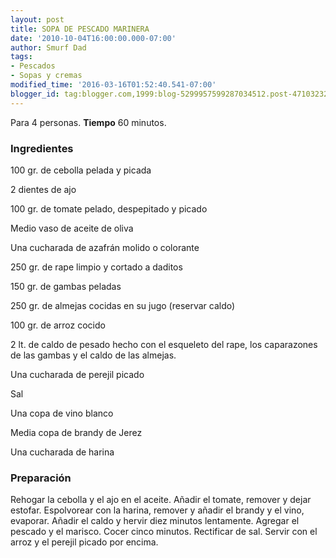 ```yaml
---
layout: post
title: SOPA DE PESCADO MARINERA
date: '2010-10-04T16:00:00.000-07:00'
author: Smurf Dad
tags:
- Pescados
- Sopas y cremas
modified_time: '2016-03-16T01:52:40.541-07:00'
blogger_id: tag:blogger.com,1999:blog-5299957599287034512.post-4710323221167374368
---
```


Para 4 personas.
<b>Tiempo</b> 60 minutos.

<h3>Ingredientes</h3>

100 gr. de cebolla pelada y picada

2 dientes de ajo

100 gr. de tomate pelado, despepitado y picado

Medio vaso de aceite de oliva

Una cucharada de azafrán molido o colorante

250 gr. de rape limpio y cortado a daditos

150 gr. de gambas peladas

250 gr. de almejas cocidas en su jugo (reservar caldo)

100 gr. de arroz cocido

2 lt. de caldo de pesado hecho con el esqueleto del rape, los caparazones de las gambas y el caldo de las almejas.

Una cucharada de perejil picado

Sal

Una copa de vino blanco

Media copa de brandy de Jerez

Una cucharada de harina

<h3>Preparación</h3>

Rehogar la cebolla y el ajo en el aceite. Añadir el tomate, remover y dejar estofar. Espolvorear con la harina, remover y añadir el brandy y el vino, evaporar. Añadir el caldo y hervir diez minutos lentamente. Agregar el pescado y el marisco. Cocer cinco minutos. Rectificar de sal. Servir con el arroz y el perejil picado por encima.

